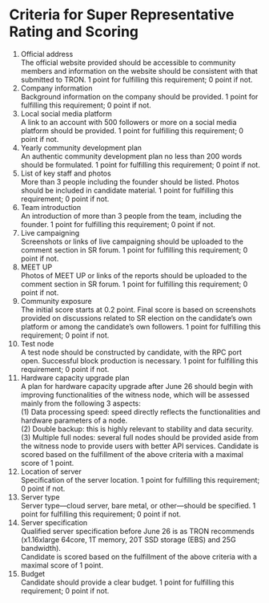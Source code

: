 # Criteria for Super Representative Rating and Scoring

1.	Official address  
The official website provided should be accessible to community members and information on the website should be consistent with that submitted to TRON. 1 point for fulfilling this requirement; 0 point if not.
2.	Company information  
Background information on the company should be provided. 1 point for fulfilling this requirement; 0 point if not.
3.	Local social media platform  
A link to an account with 500 followers or more on a social media platform should be provided. 1 point for fulfilling this requirement; 0 point if not.
4.	Yearly community development plan  
An authentic community development plan no less than 200 words should be formulated. 1 point for fulfilling this requirement; 0 point if not.
5.	List of key staff and photos  
More than 3 people including the founder should be listed. Photos should be included in candidate material. 1 point for fulfilling this requirement; 0 point if not.
6.	Team introduction  
An introduction of more than 3 people from the team, including the founder. 1 point for fulfilling this requirement; 0 point if not.
7.	Live campaigning  
Screenshots or links of live campaigning should be uploaded to the comment section in SR forum. 1 point for fulfilling this requirement; 0 point if not.
8.	MEET UP  
Photos of MEET UP or links of the reports should be uploaded to the comment section in SR forum. 1 point for fulfilling this requirement; 0 point if not.
9.	Community exposure  
The initial score starts at 0.2 point. Final score is based on screenshots provided on discussions related to SR election on the candidate’s own platform or among the candidate’s own followers. 1 point for fulfilling this requirement; 0 point if not.
10.	Test node  
A test node should be constructed by candidate, with the RPC port open. Successful block production is necessary. 1 point for fulfilling this requirement; 0 point if not.
11.	Hardware capacity upgrade plan  
A plan for hardware capacity upgrade after June 26 should begin with improving functionalities of the witness node, which will be assessed mainly from the following 3 aspects:  
(1)	Data processing speed: speed directly reflects the functionalities and hardware parameters of a node.  
(2)	 Double backup: this is highly relevant to stability and data security.  
(3)	Multiple full nodes: several full nodes should be provided aside from the witness node to provide users with better API services.
Candidate is scored based on the fulfillment of the above criteria with a maximal score of 1 point.
12.	Location of server  
Specification of the server location. 1 point for fulfilling this requirement; 0 point if not.
13.	Server type  
Server type—cloud server, bare metal, or other—should be specified. 1 point for fulfilling this requirement; 0 point if not.
14.	Server specification  
Qualified server specification before June 26 is as TRON recommends (x1.16xlarge 64core, 1T memory, 20T SSD storage (EBS) and 25G bandwidth).  
Candidate is scored based on the fulfillment of the above criteria with a maximal score of 1 point.
15.	Budget  
Candidate should provide a clear budget. 1 point for fulfilling this requirement; 0 point if not.
